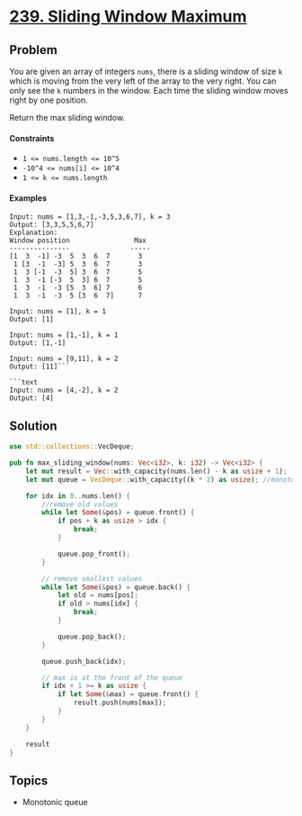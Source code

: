 # [239. Sliding Window Maximum](https://leetcode.com/submissions/detail/552518632/)

## Problem

You are given an array of integers `nums`, there is a sliding window of size `k`
which is moving from the very left of the array to the very right. You can only
see the `k` numbers in the window. Each time the sliding window moves right by
one position.

Return the max sliding window.

#### Constraints

* `1 <= nums.length <= 10^5`
* `-10^4 <= nums[i] <= 10^4`
* `1 <= k <= nums.length`

#### Examples

```text
Input: nums = [1,3,-1,-3,5,3,6,7], k = 3
Output: [3,3,5,5,6,7]
Explanation: 
Window position                Max
---------------               -----
[1  3  -1] -3  5  3  6  7       3
 1 [3  -1  -3] 5  3  6  7       3
 1  3 [-1  -3  5] 3  6  7       5
 1  3  -1 [-3  5  3] 6  7       5
 1  3  -1  -3 [5  3  6] 7       6
 1  3  -1  -3  5 [3  6  7]      7
```

```text
Input: nums = [1], k = 1
Output: [1]
```

```text
Input: nums = [1,-1], k = 1
Output: [1,-1]
```

```text
Input: nums = [9,11], k = 2
Output: [11]```

```text
Input: nums = [4,-2], k = 2
Output: [4]
```

## Solution

```rust
use std::collections::VecDeque;

pub fn max_sliding_window(nums: Vec<i32>, k: i32) -> Vec<i32> {
    let mut result = Vec::with_capacity(nums.len() - k as usize + 1);
    let mut queue = VecDeque::with_capacity((k * 2) as usize); //monotonic queue

    for idx in 0..nums.len() {
        //remove old values
        while let Some(&pos) = queue.front() {
            if pos + k as usize > idx {
                break;
            }

            queue.pop_front();
        }

        // remove smallest values
        while let Some(&pos) = queue.back() {
            let old = nums[pos];
            if old > nums[idx] {
                break;
            }

            queue.pop_back();
        }

        queue.push_back(idx);

        // max is at the front of the queue
        if idx + 1 >= k as usize {
            if let Some(&max) = queue.front() {
                result.push(nums[max]);
            }
        }
    }

    result
}
```

## Topics

* Monotonic queue